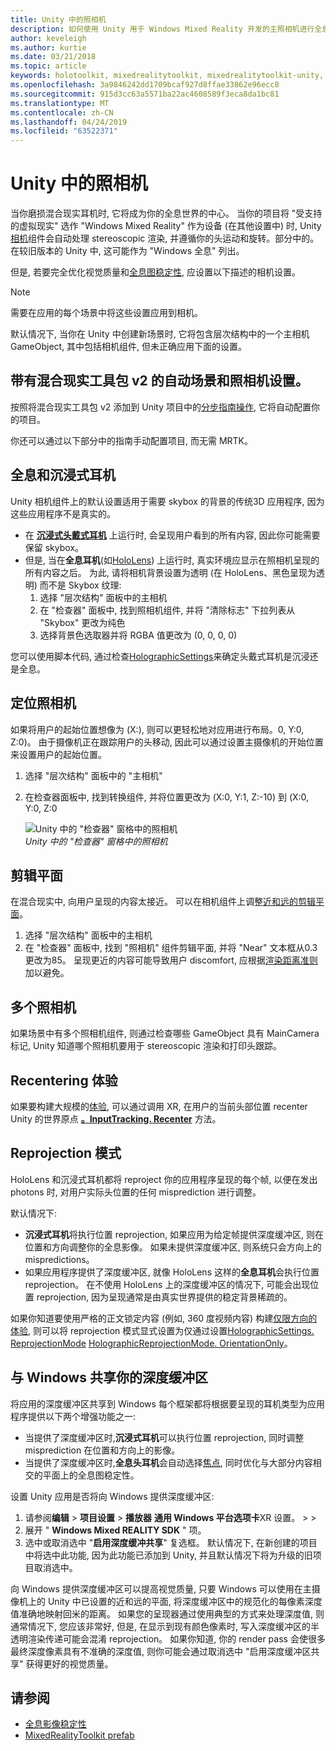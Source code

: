```yaml
---
title: Unity 中的照相机
description: 如何使用 Unity 用于 Windows Mixed Reality 开发的主照相机进行全息渲染
author: keveleigh
ms.author: kurtie
ms.date: 03/21/2018
ms.topic: article
keywords: holotoolkit, mixedrealitytoolkit, mixedrealitytoolkit-unity, 全息呈现, 全息, 沉浸式, 聚焦点, 深度缓冲区, 仅限方向, 位置, 不透明, 透明, 剪辑
ms.openlocfilehash: 3a9846242dd1709bcaf927d8ffae33862e96ecc8
ms.sourcegitcommit: 915d3cc63a5571ba22ac4608589f3eca8da1bc81
ms.translationtype: MT
ms.contentlocale: zh-CN
ms.lasthandoff: 04/24/2019
ms.locfileid: "63522371"
---
```

# <a name="camera-in-unity"></a>Unity 中的照相机

当你磨损混合现实耳机时, 它将成为你的全息世界的中心。 当你的项目将 "受支持的虚拟现实" 选作 "Windows Mixed Reality" 作为设备 (在其他设置中) 时, Unity[相机](http://docs.unity3d.com/Manual/class-Camera.html)组件会自动处理 stereoscopic 渲染, 并遵循你的头运动和旋转。部分中的。 在较旧版本的 Unity 中, 这可能作为 "Windows 全息" 列出。

但是, 若要完全优化视觉质量和[全息图稳定性](hologram-stability.md), 应设置以下描述的相机设置。

>[!NOTE]
>需要在应用的每个场景中将这些设置应用到相机。
>
>默认情况下, 当你在 Unity 中创建新场景时, 它将包含层次结构中的一个主相机 GameObject, 其中包括相机组件, 但未正确应用下面的设置。

## <a name="automatic-scene-and-camera-setup-with-mixed-reality-toolkit-v2"></a>带有混合现实工具包 v2 的自动场景和照相机设置。 

按照将混合现实工具包 v2 添加到 Unity 项目中的[分步指南操作](https://microsoft.github.io/MixedRealityToolkit-Unity/Documentation/GettingStartedWithTheMRTK.html), 它将自动配置你的项目。

你还可以通过以下部分中的指南手动配置项目, 而无需 MRTK。 

## <a name="holographic-vs-immersive-headsets"></a>全息和沉浸式耳机

Unity 相机组件上的默认设置适用于需要 skybox 的背景的传统3D 应用程序, 因为这些应用程序不是真实的。
* 在 **[沉浸式头戴式耳机](immersive-headset-hardware-details.md)** 上运行时, 会呈现用户看到的所有内容, 因此你可能需要保留 skybox。
* 但是, 当在**全息耳机**(如[HoloLens](hololens-hardware-details.md)) 上运行时, 真实环境应显示在照相机呈现的所有内容之后。 为此, 请将相机背景设置为透明 (在 HoloLens、黑色呈现为透明) 而不是 Skybox 纹理:
    1. 选择 "层次结构" 面板中的主相机
    2. 在 "检查器" 面板中, 找到照相机组件, 并将 "清除标志" 下拉列表从 "Skybox" 更改为纯色
    3. 选择背景色选取器并将 RGBA 值更改为 (0, 0, 0, 0)

您可以使用脚本代码, 通过检查[HolographicSettings](https://docs.unity3d.com/ScriptReference/XR.WSA.HolographicSettings.IsDisplayOpaque.html)来确定头戴式耳机是沉浸还是全息。


## <a name="positioning-the-camera"></a>定位照相机

如果将用户的起始位置想像为 (X:), 则可以更轻松地对应用进行布局。0, Y:0, Z:0)。 由于摄像机正在跟踪用户的头移动, 因此可以通过设置主摄像机的开始位置来设置用户的起始位置。
1. 选择 "层次结构" 面板中的 "主相机"
2. 在检查器面板中, 找到转换组件, 并将位置更改为 (X:0, Y:1, Z:-10) 到 (X:0, Y:0, Z:0

   ![Unity 中的 "检查器" 窗格中的照相机](images/maincamera-350px.png)<br>
   *Unity 中的 "检查器" 窗格中的照相机*

## <a name="clip-planes"></a>剪辑平面

在混合现实中, 向用户呈现的内容太接近。 可以在相机组件上调整[近和远的剪辑平面](hologram-stability.md#hologram-render-distances)。
1. 选择 "层次结构" 面板中的主相机
2. 在 "检查器" 面板中, 找到 "照相机" 组件剪辑平面, 并将 "Near" 文本框从0.3 更改为85。 呈现更近的内容可能导致用户 discomfort, 应根据[渲染距离准则](hologram-stability.md#hologram-render-distances)加以避免。

## <a name="multiple-cameras"></a>多个照相机

如果场景中有多个照相机组件, 则通过检查哪些 GameObject 具有 MainCamera 标记, Unity 知道哪个照相机要用于 stereoscopic 渲染和打印头跟踪。

## <a name="recentering-a-seated-experience"></a>Recentering 体验

如果要构建大规模的[体验](coordinate-systems.md), 可以通过调用 XR, 在用户的当前头部位置 recenter Unity 的世界原点 **[。InputTracking. Recenter](https://docs.unity3d.com/ScriptReference/XR.InputTracking.Recenter.html)** 方法。

## <a name="reprojection-modes"></a>Reprojection 模式

HoloLens 和沉浸式耳机都将 reproject 你的应用程序呈现的每个帧, 以便在发出 photons 时, 对用户实际头位置的任何 misprediction 进行调整。

默认情况下:

* **沉浸式耳机**将执行位置 reprojection, 如果应用为给定帧提供深度缓冲区, 则在位置和方向调整你的全息影像。  如果未提供深度缓冲区, 则系统只会方向上的 mispredictions。
* 如果应用程序提供了深度缓冲区, 就像 HoloLens 这样的**全息耳机**会执行位置 reprojection。  在不使用 HoloLens 上的深度缓冲区的情况下, 可能会出现位置 reprojection, 因为呈现通常是由真实世界提供的稳定背景稀疏的。

如果你知道要使用严格的正文锁定内容 (例如, 360 度视频内容) 构建[仅限方向的体验](coordinate-systems-in-unity.md#building-an-orientation-only-or-seated-scale-experience), 则可以将 reprojection 模式显式设置为仅通过设置[HolographicSettings. ReprojectionMode](https://docs.unity3d.com/ScriptReference/XR.WSA.HolographicSettings.ReprojectionMode.html) [HolographicReprojectionMode. OrientationOnly](https://docs.unity3d.com/ScriptReference/XR.WSA.HolographicSettings.HolographicReprojectionMode.html)。

## <a name="sharing-your-depth-buffers-with-windows"></a>与 Windows 共享你的深度缓冲区

将应用的深度缓冲区共享到 Windows 每个框架都将根据要呈现的耳机类型为应用程序提供以下两个增强功能之一:
* 当提供了深度缓冲区时,**沉浸式耳机**可以执行位置 reprojection, 同时调整 misprediction 在位置和方向上的影像。
* 当提供了深度缓冲区时,**全息头耳机**会自动选择[焦点](focus-point-in-unity.md), 同时优化与大部分内容相交的平面上的全息图稳定性。

设置 Unity 应用是否将向 Windows 提供深度缓冲区:
1. 请参阅**编辑** > **项目设置** > **播放器** **通用 Windows 平台选项卡**XR 设置。 >  > 
2. 展开 " **Windows Mixed REALITY SDK** " 项。
3. 选中或取消选中 "**启用深度缓冲共享**" 复选框。  默认情况下, 在新创建的项目中将选中此功能, 因为此功能已添加到 Unity, 并且默认情况下将为升级的旧项目取消选中。

向 Windows 提供深度缓冲区可以提高视觉质量, 只要 Windows 可以使用在主摄像机上的 Unity 中已设置的近和远的平面, 将深度缓冲区中的规范化的每像素深度值准确地映射回米的距离。  如果您的呈现器通过使用典型的方式来处理深度值, 则通常情况下, 您应该非常好, 但是, 在显示到现有颜色像素时, 写入深度缓冲区的半透明渲染传递可能会混淆 reprojection。  如果你知道, 你的 render pass 会使很多最终深度像素具有不准确的深度值, 则你可能会通过取消选中 "启用深度缓冲区共享" 获得更好的视觉质量。


## <a name="see-also"></a>请参阅
* [全息影像稳定性](hologram-stability.md)
* [MixedRealityToolkit prefab](https://github.com/Microsoft/MixedRealityToolkit-Unity/tree/htk_release/Assets/HoloToolkit/Input/Prefabs)
